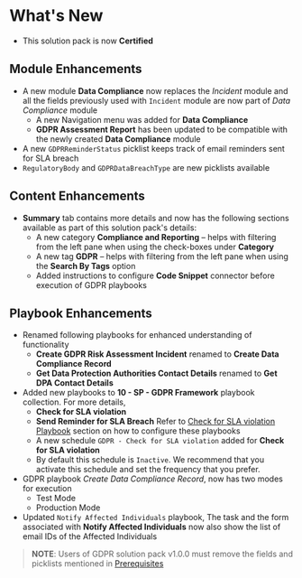 # What's New

- This solution pack is now **Certified**

## Module Enhancements 
- A new module **Data Compliance** now replaces the *Incident* module and all the fields previously used with `Incident` module are now part of *Data Compliance* module
  - A new Navigation menu was added for **Data Compliance**
  - **GDPR Assessment Report** has been updated to be compatible with the newly created **Data Compliance** module
- A new `GDPRReminderStatus` picklist keeps track of email reminders sent for SLA breach
- `RegulatoryBody` and `GDPRDataBreachType` are new picklists available

## Content Enhancements
- **Summary** tab contains more details and now has the following sections available as part of this solution pack's details:
    - A new category **Compliance and Reporting** &ndash; helps with filtering from the left pane when using the check-boxes under **Category**
    - A new tag **GDPR** &ndash; helps with filtering from the left pane when using the **Search By Tags** option
    - Added instructions to configure **Code Snippet** connector before execution of GDPR playbooks

## Playbook Enhancements
- Renamed following playbooks for enhanced understanding of functionality
    - **Create GDPR Risk Assessment Incident** renamed to **Create Data Compliance Record**
    - **Get Data Protection Authorities Contact Details** renamed to **Get DPA Contact Details**
- Added new playbooks to **10 - SP - GDPR Framework** playbook collection. For more details, 
    - **Check for SLA violation** 
    - **Send Reminder for SLA Breach**
    Refer to [Check for SLA violation Playbook](./docs/usage.md#check-for-sla-violation-playbook) section on how to configure these playbooks
    - A new schedule `GDPR - Check for SLA violation` added for **Check for SLA violation**
    - By default this schedule is `Inactive`. We recommend that you activate this schedule and set the frequency that you prefer.
- GDPR playbook *Create Data Compliance Record*, now has two modes for execution
  - Test Mode
  - Production Mode
- Updated `Notify Affected Individuals` playbook, The task and the form associated with **Notify Affected Individuals** now also show the list of email IDs of the Affected Individuals

>**NOTE**: Users of GDPR solution pack v1.0.0 must remove the fields and picklists mentioned in [Prerequisites](docs/setup.md#prerequisites)
